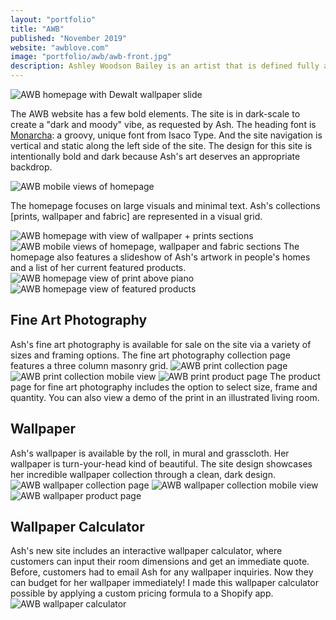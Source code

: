 ```yaml
---
layout: "portfolio"
title: "AWB"
published: "November 2019"
website: "awblove.com"
image: "portfolio/awb/awb-front.jpg"
description: Ashley Woodson Bailey is an artist that is defined fully and completely by flowers. Ash arranges flowers into intimate creations that are made "forever" through prints, wallpaper, fabrics and other limited collections. Ash wanted a "dark and moody" website to showcase her flowers and I was thrilled to deliver just that.
---
```

![AWB homepage with Dewalt wallpaper slide][1]

The AWB website has a few bold elements. The site is in dark-scale to create a "dark and moody" vibe, as requested by Ash. The heading font is [Monarcha](https://fonts.adobe.com/fonts/monarcha): a groovy, unique font from Isaco Type. And the site navigation is vertical and static along the left side of the site.
The design for this site is intentionally bold and dark because Ash's art deserves an appropriate backdrop.

![AWB mobile views of homepage][2]

The homepage focuses on large visuals and minimal text. Ash's collections [prints, wallpaper and fabric] are represented in a visual grid.

![AWB homepage with view of wallpaper + prints sections][3]
![AWB mobile views of homepage, wallpaper and fabric sections][4]
The homepage also features a slideshow of Ash's artwork in people's homes and a list of her current featured products.
![AWB homepage view of print above piano][6]
![AWB homepage view of featured products][7]

## Fine Art Photography

Ash's fine art photography is available for sale on the site via a variety of sizes and framing options. The fine art photography collection page features a three column masonry grid.
![AWB print collection page][8]
![AWB print collection mobile view][9]
![AWB print product page][10]
The product page for fine art photography includes the option to select size, frame and quantity. You can also view a demo of the print in an illustrated living room.

## Wallpaper

Ash's wallpaper is available by the roll, in mural and grasscloth. Her wallpaper is turn-your-head kind of beautiful. The site design showcases her incredible wallpaper collection through a clean, dark design.
![AWB wallpaper collection page][11]
![AWB wallpaper collection mobile view][12]
![AWB wallpaper product page][13]

## Wallpaper Calculator
Ash's new site includes an interactive wallpaper calculator, where customers can input their room dimensions and get an immediate quote. Before, customers had to email Ash for any wallpaper inquiries. Now they can budget for her wallpaper immediately! I made this wallpaper calculator possible by applying a custom pricing formula to a Shopify app.
![AWB wallpaper calculator][14]



[1]: ../assets/img/portfolio/awb/awb-home1.png
[2]: ../assets/img/portfolio/awb/awb-home-mobile1.png
[3]: ../assets/img/portfolio/awb/awb-home2.png
[4]: ../assets/img/portfolio/awb/awb-home-mobile2.png
[5]: ../assets/img/portfolio/awb/awb-home3.png
[6]: ../assets/img/portfolio/awb/awb-home4.png
[7]: ../assets/img/portfolio/awb/awb-home5.png
[8]: ../assets/img/portfolio/awb/awb-prints.png
[9]: ../assets/img/portfolio/awb/awb-prints-mobile.png
[10]: ../assets/img/portfolio/awb/awb-print-product.png
[11]: ../assets/img/portfolio/awb/awb-wallpaper.png
[12]: ../assets/img/portfolio/awb/awb-wallpaper-mobile.png
[13]: ../assets/img/portfolio/awb/awb-wallpaper-product.png
[14]: ../assets/img/portfolio/awb/awb-calc.jpg
